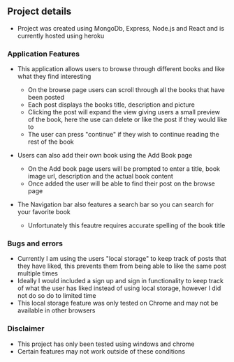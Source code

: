 ## Project details
- Project was created using MongoDb, Express, Node.js and React and is currently hosted using heroku

### Application Features
- This application allows users to browse through different books and like what they find interesting
  - On the browse page users can scroll through all the books that have been posted
  - Each post displays the books title, description and picture
  - Clicking the post will expand the view giving users a small preview of the book, here the use can delete or like the post if they would like to
  - The user can press "continue" if they wish to continue reading the rest of the book
 
- Users can also add their own book using the Add Book page
  - On the Add book page users will be prompted to enter a title, book image url, description and the actual book content
  - Once added the user will be able to find their post on the browse page
  
  
- The Navigation bar also features a search bar so you can search for your favorite book
  - Unfortunately this feautre requires accurate spelling of the book title
  
  
### Bugs and errors
- Currently I am using the users "local storage" to keep track of posts that they have liked, this prevents them from being able to like the same post multiple times
- Ideally I would included a sign up and sign in functionality to keep track of what the user has liked instead of using local storage, however I did not do so do to limited time
- This local storage feature was only tested on Chrome and may not be available in other browsers




### Disclaimer
- This project has only been tested using windows and chrome
- Certain features may not work outside of these conditions 
